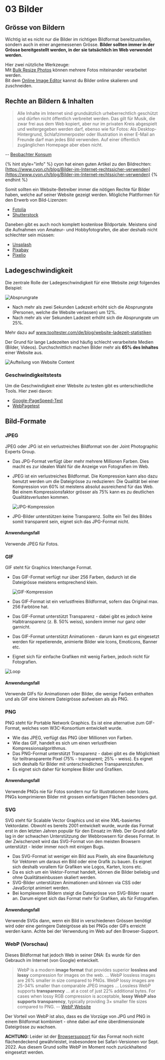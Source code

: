 # 03 Bilder

## Grösse von Bildern

Wichtig ist es nicht nur die Bilder im richtigen Bildformat bereitzustellen, sondern auch in einer angemessenen Grösse. **Bilder sollten immer in der Grösse bereitgestellt werden, in der sie tatsächlich im Web verwendet werden.**

Hier zwei nützliche Werkzeuge: \
Mit [Bulk Resize Photos](https://bulkresizephotos.com/) können mehrere Fotos miteinander verarbeitet werden.\
Bit dem [Online Image Editor](https://www.online-image-editor.com/) kannst du Bilder online skalieren und zuschneiden.

## Rechte an Bildern & Inhalten

> Alle Inhalte im Internet sind grundsätzlich urheberrechtlich geschützt und dürfen nicht öffentlich verbreitet werden. Das gilt für Musik, die zwar frei aus dem Web kopiert, aber nur im privaten Kreis ab­gespielt und weitergegeben werden darf, ebenso wie für Fotos: Als Desktop-Hintergrund, Schlafzimmerposter oder Illustra­tion in einer E-Mail an Freunde darf man jedes Bild verwenden. Auf einer öffentlich zugänglichen Homepage aber eben nicht.

\-- [Beobachter Konsum](https://www.beobachter.ch/konsum/webdesign-die-sache-mit-dem-copyright)

{% hint style="info" %}
cyon hat einen guten Artikel zu den Bildrechten: [https://www.cyon.ch/blog/Bilder-im-Internet-rechtssicher-verwenden](https://www.cyon.ch/blog/Bilder-im-Internet-rechtssicher-verwenden)
{% endhint %}

Somit sollten ein Website-Betreiber immer die nötigen Rechte für Bilder haben, welche auf seiner Website gezeigt werden. Mögliche Plattformen für den Erwerb von Bild-Lizenzen:

* [Fotolia](https://de.fotolia.com/)
* [Shutterstock](https://www.shutterstock.com)

Daneben gibt es auch noch komplett kostenlose Bildportale. Meistens sind die Aufnahmen von Amateur- und Hobbyfotografen, die aber deshalb nicht schlechter sein müssen:

* [Unsplash](https://unsplash.com)
* [Pixabay](https://pixabay.com/de/)
* [Pixelio](https://www.pixelio.de/)

## Ladegeschwindigkeit

Die zentrale Rolle der Ladegeschwindigkeit für eine Website zeigt folgendes Beispiel:

![Absprungrate](../.gitbook/assets/every-second-count.png)

* Nach mehr als zwei Sekunden Ladezeit erhöht sich die Absprungrate (Personen, welche die Website verlassen) um 12%.
* Nach mehr als vier Sekunden Ladezeit erhöht sich die Absprungrate um 25%.

Mehr dazu auf [www.tooltester.com/de/blog/website-ladezeit-statistiken ](https://www.tooltester.com/de/blog/website-ladezeit-statistiken/)

Der Grund für lange Ladezeiten sind häufig schlecht verarbeitete Medien (Bilder, Videos). Durchschnittlich machen Bilder mehr als **65% des Inhaltes** einer Website aus.

![Aufteilung von Website Content](../.gitbook/assets/chart.png)

### Geschwindigkeitstests

Um die Geschwindigkeit einer Website zu testen gibt es unterschiedliche Tools. Hier zwei davon:

* [Google-PageSpeed-Test](https://pagespeed.web.dev/)
* [WebPagetest](https://www.webpagetest.org/)

## Bild-Formate

### JPEG

JPEG oder JPG ist ein verlustreiches Bildformat von der Joint Photographic Experts Group.

* Das JPG-Format verfügt über mehr mehrere Millionen Farben. Dies macht es zur idealen Wahl für die Anzeige von Fotografien im Web.
*   JPEG ist ein verlustreiches Bildformat. Die Kompression kann also dazu benutzt werden um die Dateigrösse zu reduzieren: Die Qualität bei einer Kompression von 60% ist meistens absolut ausreichend für das Web. Bei einem Kompressionsfaktor grösser als 75% kann es zu deutlichen Qualitätsverlusten kommen.

    ![JPG-Kompression](../.gitbook/assets/compression.jpg)
* JPG-Bilder unterstützen keine Transparenz. Sollte ein Teil des Bildes somit transparent sein, eignet sich das JPG-Format nicht.

#### Anwendungsfall

Verwende JPEG für Fotos.

### GIF

GIF steht für Graphics Interchange Format.

*   Das GIF-Format verfügt nur über 256 Farben, dadurch ist die Dateigrösse meistens entsprechend klein.

    ![GIF-Kompression](../.gitbook/assets/gif.jpg)
* Das GIF-Format ist ein verlustfreies Bildformat, sofern das Original max. 256 Farbtöne hat.
* Das GIF-Format unterstützt Transparenz - dabei gibt es jedoch keine Halbtransparenz (z. B. 50% weiss), sondern immer nur ganz oder garnicht.
* Das GIF-Format unterstützt Animationen - darum kann es gut eingesetzt werden für repetierende, animierte Bilder wie Icons, Emoticons, Banner etc.
* Eignet sich für einfache Grafiken mit wenig Farben, jedoch nicht für Fotografien.

![Loop](../.gitbook/assets/loop.gif)

#### Anwendungsfall

Verwende GIFs für Animationen oder Bilder, die wenige Farben enthalten und als GIF eine kleinere Dateigrösse aufweisen als als PNG.

### PNG

PNG steht für Portable Network Graphics. Es ist eine alternative zum GIF-Format, welches vom W3C-Konsortium entwickelt wurde.

* Wie das JPEG, verfügt das PNG über Millionen von Farben.
* Wie das GIF, handelt es sich um einen verlustfreien Kompressionsalgorithmus.
* Das PNG-Format unterstützt Transparenz - dabei gibt es die Möglichkeit für teiltransparente Pixel (75% - transparent; 25% - weiss). Es eignet sich deshalb für Bilder mit unterschiedlichen Transparenzstufen.
* Es eignet sich daher für komplexe Bilder und Grafiken.

#### Anwendungsfall

Verwende PNGs nie für Fotos sondern nur für Illustrationen oder Icons. PNGs komprimieren Bilder mit grossen einfarbigen Flächen besonders gut.

### SVG

SVG steht für Scalable Vector Graphics und ist eine XML-basiertes Vektordatei. Obwohl es bereits 2001 entwickelt wurde, wurde das Format erst in den letzten Jahren populär für den Einsatz im Web. Der Grund dafür lag in der schwachen Unterstützung der Webbrowsern für dieses Format. In der Zwischenzeit wird das SVG-Format von den meisten Browsern unterstützt - leider immer noch mit einigen Bugs.

* Das SVG-Format ist weniger ein Bild aus Pixeln, als eine Bauanleitung für Vektoren um daraus ein Bild oder eine Grafik zu bauen. Es eignet sich deshalb vorallem für Grafiken wie Logos, Karten, Icons etc.
* Da es sich um ein Vektor-Format handelt, können die Bilder beliebig und ohne Qualitätseinbussen skaliert werden.
* SVG-Bilder unterstützen Animationen und können via CSS oder JavaScript animiert werden.
* Bei komplexeren Bildern steigt die Dateigrösse von SVG-Bilder rasant an. Darum eignet sich das Format mehr für Grafiken, als für Fotografien.

#### Anwendungsfall

Verwende SVGs dann, wenn ein Bild in verschiedenen Grössen benötigt wird oder eine geringere Dateigrösse als bei PNGs oder GIFs erreicht werden kann. Achte bei der Verwendung im Web auf den Browser-Support.

### WebP (Vorschau)

Dieses Bildformat hat jedoch Web in seiner DNA: Es wurde für den Gebrauch im Internet (von Google) entwickelt.

> WebP is a modern **image format** that provides superior **lossless and lossy** compression for images on the web. … WebP lossless images are 26% smaller in size compared to PNGs. WebP lossy images are 25-34% smaller than comparable JPEG images … Lossless WebP supports **transparency** … at a cost of just 22% additional bytes. For cases when lossy RGB compression is acceptable, **lossy WebP also supports transparency**, typically providing 3× smaller file sizes compared to PNG. -- [WebP Website](https://developers.google.com/speed/webp/)

Der Vorteil von WebP ist also, dass es die Vorzüge von JPG und PNG in einem Bildformat kombiniert - ohne dabei auf eine überdimensionale Dateigrösse zu wachsen.

**ACHTUNG:** Leider ist der [Browsersupport](https://caniuse.com/?search=WebP) für das Format noch nicht flächendeckend gewährleistet, insbesondere bei Safari-Versionen vor Sept. 2022. Aus diesem Grund sollte WebP im Moment noch zurückhaltend eingesetzt werden.&#x20;
